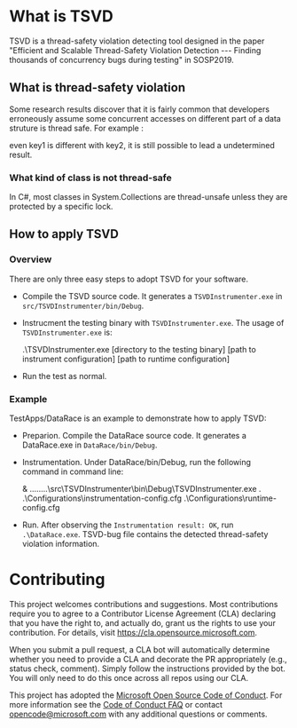 # What is TSVD
TSVD is a thread-safety violation detecting tool designed in the paper "Efficient and Scalable Thread-Safety Violation Detection --- Finding thousands of concurrency bugs during testing" in SOSP2019.

## What is thread-safety violation
Some research results discover that it is fairly common that developers erroneously assume some concurrent accesses on different part of a data struture is thread safe. For example :

even key1 is different with key2, it is still possible to lead a undetermined result.

### What kind of class is not thread-safe
In C#, most classes in System.Collections are thread-unsafe unless they are protected by a specific lock.

## How to apply TSVD

### Overview
There are only three easy steps to adopt TSVD for your software.

+ Compile the TSVD source code. It generates a `TSVDInstrumenter.exe` in `src/TSVDInstrumenter/bin/Debug`.
+ Instrucment the testing binary with `TSVDInstrumenter.exe`. The usage of `TSVDInstrumenter.exe` is:


    .\TSVDInstrumenter.exe [directory to the testing binary] [path to instrument configuration] [path to runtime configuration]


+ Run the test as normal.

### Example

TestApps/DataRace is an example to demonstrate how to apply TSVD:
+ Preparion. Compile the DataRace source code. It generates a DataRace.exe in `DataRace/bin/Debug`. 
+ Instrumentation. Under DataRace/bin/Debug, run the following command in command line:


    & ..\..\..\..\src\TSVDInstrumenter\bin\Debug\TSVDInstrumenter.exe . .\Configurations\instrumentation-config.cfg .\Configurations\runtime-config.cfg


+ Run. After observing the `Instrumentation result: OK`, run `.\DataRace.exe`. TSVD-bug file contains the detected thread-safety violation information.
    


# Contributing

This project welcomes contributions and suggestions.  Most contributions require you to agree to a
Contributor License Agreement (CLA) declaring that you have the right to, and actually do, grant us
the rights to use your contribution. For details, visit https://cla.opensource.microsoft.com.

When you submit a pull request, a CLA bot will automatically determine whether you need to provide
a CLA and decorate the PR appropriately (e.g., status check, comment). Simply follow the instructions
provided by the bot. You will only need to do this once across all repos using our CLA.

This project has adopted the [Microsoft Open Source Code of Conduct](https://opensource.microsoft.com/codeofconduct/).
For more information see the [Code of Conduct FAQ](https://opensource.microsoft.com/codeofconduct/faq/) or
contact [opencode@microsoft.com](mailto:opencode@microsoft.com) with any additional questions or comments.
